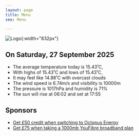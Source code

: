 ```yaml
---
layout: page
title: Menu
seo: Menu

---
```


![Logo](/images/logo.jpg){:width="832px"}

<!-- weather_marker starts -->
## On Saturday, 27 September 2025

- The average temperature today is 15.43˚C,
- With highs of 15.43˚C and lows of 15.43˚C,
- It may feel like 14.88˚C with overcast clouds
- The wind speed is 6.74m/s and visibility is 10000m
- The pressure is 1017hPa and humidity is 71%
- The sun will rise at 06:02 and set at 17:55

<!-- weather_marker ends -->

## Sponsors

- [Get £50 credit when switching to Octopus Energy](https://bit.ly/3oD1nnS)
- [Get £75 when taking a 1000mb YouFibre broadband plan](https://aklam.io/91zWhU?)
